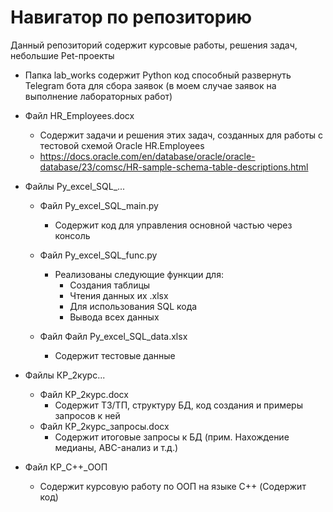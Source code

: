# Навигатор по репозиторию
Данный репозиторий содержит курсовые работы, решения задач, небольшие Pet-проекты
- Папка lab_works содержит Python код способный развернуть Telegram бота для сбора заявок (в моем случае заявок на выполнение лабораторных работ)
- Файл HR_Employees.docx
  - Содержит задачи и решения этих задач, созданных для работы с тестовой схемой Oracle HR.Employees
  - https://docs.oracle.com/en/database/oracle/oracle-database/23/comsc/HR-sample-schema-table-descriptions.html

- Файлы Py_excel_SQL_...
  - Файл Py_excel_SQL_main.py
      - Содержит код для управления основной частью через консоль
  
  - Файл Py_excel_SQL_func.py
      - Реализованы следующие функции для:
          - Создания таблицы
          - Чтения данных их .xlsx
          - Для использования SQL кода
          - Вывода всех данных
  
  - Файл Файл Py_excel_SQL_data.xlsx
      - Содержит тестовые данные

- Файлы КР_2курс...
  - Файл КР_2курс.docx
      - Содержит ТЗ/ТП, структуру БД, код создания и примеры запросов к ней
  - Файл КР_2курс_запросы.docx
      - Содержит итоговые запросы к БД (прим. Нахождение медианы, ABC-анализ и т.д.)

- Файл КР_C++_ООП
    - Содержит курсовую работу по ООП на языке C++ (Содержит код)
